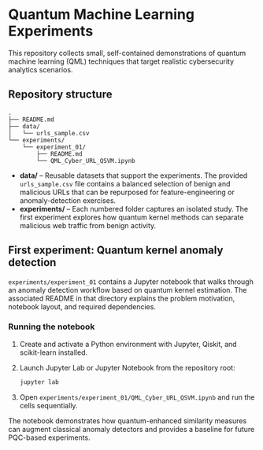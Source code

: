 # Quantum Machine Learning Experiments

This repository collects small, self-contained demonstrations of quantum
machine learning (QML) techniques that target realistic cybersecurity
analytics scenarios.

## Repository structure

```
.
├── README.md
├── data/
│   └── urls_sample.csv
└── experiments/
    └── experiment_01/
        ├── README.md
        └── QML_Cyber_URL_QSVM.ipynb
```

- **data/** – Reusable datasets that support the experiments. The provided
  `urls_sample.csv` file contains a balanced selection of benign and malicious
  URLs that can be repurposed for feature-engineering or anomaly-detection
  exercises.
- **experiments/** – Each numbered folder captures an isolated study. The first
  experiment explores how quantum kernel methods can separate malicious web
  traffic from benign activity.

## First experiment: Quantum kernel anomaly detection

`experiments/experiment_01` contains a Jupyter notebook that walks through an
anomaly detection workflow based on quantum kernel estimation. The associated
README in that directory explains the problem motivation, notebook layout, and
required dependencies.

### Running the notebook

1. Create and activate a Python environment with Jupyter, Qiskit, and
   scikit-learn installed.
2. Launch Jupyter Lab or Jupyter Notebook from the repository root:

   ```bash
   jupyter lab
   ```

3. Open `experiments/experiment_01/QML_Cyber_URL_QSVM.ipynb` and run the cells
   sequentially.

The notebook demonstrates how quantum-enhanced similarity measures can augment
classical anomaly detectors and provides a baseline for future PQC-based
experiments.
